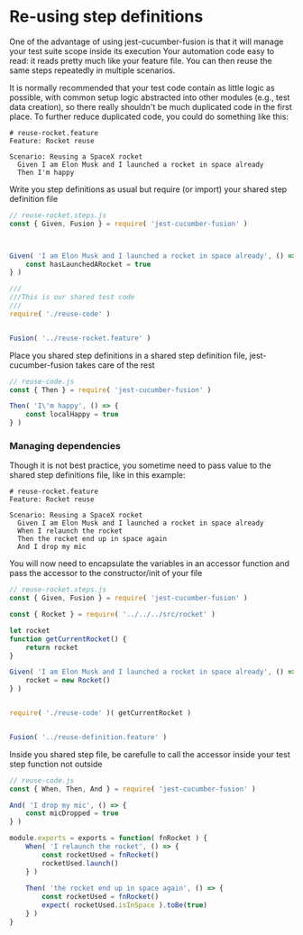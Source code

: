 # Re-using step definitions

One of the advantage of using jest-cucumber-fusion is that it will manage your test suite scope inside its execution
Your automation code easy to read: it reads pretty much like your feature file. 
You can then reuse the same steps repeatedly in multiple scenarios.

It is normally recommended that your test code contain as little logic as possible, with common setup logic abstracted into other modules (e.g., test data creation), so there really shouldn't be much duplicated code in the first place. To further reduce duplicated code, you could do something like this:
```gherkin
# reuse-rocket.feature
Feature: Rocket reuse

Scenario: Reusing a SpaceX rocket
  Given I am Elon Musk and I launched a rocket in space already
  Then I'm happy
```

Write you step definitions as usual but require (or import) your shared step definition file
```javascript
// reuse-rocket.steps.js
const { Given, Fusion } = require( 'jest-cucumber-fusion' )



Given( 'I am Elon Musk and I launched a rocket in space already', () => {
	const hasLaunchedARocket = true
} )

///
///This is our shared test code
///
require( './reuse-code' )


Fusion( '../reuse-rocket.feature' )
```

Place you shared step definitions in a shared step definition file, jest-cucumber-fusion takes care of the rest
```javascript
// reuse-code.js
const { Then } = require( 'jest-cucumber-fusion' )

Then( 'I\'m happy', () => {
	const localHappy = true
} )
```


### Managing dependencies
Though it is not best practice, you sometime need to pass value to the shared step definitions file, like in this example:

```gherkin
# reuse-rocket.feature
Feature: Rocket reuse

Scenario: Reusing a SpaceX rocket
  Given I am Elon Musk and I launched a rocket in space already
  When I relaunch the rocket
  Then the rocket end up in space again
  And I drop my mic
```


You will now need to encapsulate the variables in an accessor function and pass the accessor to the constructor/init of your file
```javascript
// reuse-rocket.steps.js
const { Given, Fusion } = require( 'jest-cucumber-fusion' )

const { Rocket } = require( '../../../src/rocket' )

let rocket
function getCurrentRocket() {
	return rocket
}

Given( 'I am Elon Musk and I launched a rocket in space already', () => {
	rocket = new Rocket()
} )


require( './reuse-code' )( getCurrentRocket )


Fusion( '../reuse-definition.feature' )
```


Inside you shared step file, be carefulle to call the accessor inside your test step function not outside
```javascript
// reuse-code.js
const { When, Then, And } = require( 'jest-cucumber-fusion' )

And( 'I drop my mic', () => {
	const micDropped = true
} )

module.exports = exports = function( fnRocket ) {
	When( 'I relaunch the rocket', () => {
		const rocketUsed = fnRocket()
		rocketUsed.launch()
	} )
	
	Then( 'the rocket end up in space again', () => {
		const rocketUsed = fnRocket()
		expect( rocketUsed.isInSpace ).toBe(true)
	} )
}
```
